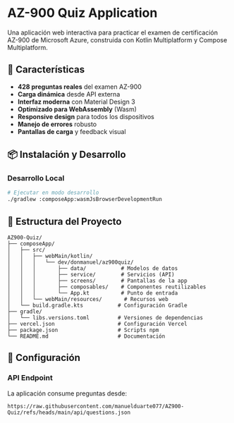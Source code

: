 # AZ-900 Quiz Application

Una aplicación web interactiva para practicar el examen de certificación AZ-900 de Microsoft Azure, construida con Kotlin Multiplatform y Compose Multiplatform.

## 🚀 Características

- **428 preguntas reales** del examen AZ-900
- **Carga dinámica** desde API externa
- **Interfaz moderna** con Material Design 3
- **Optimizado para WebAssembly** (Wasm)
- **Responsive design** para todos los dispositivos
- **Manejo de errores** robusto
- **Pantallas de carga** y feedback visual

## 📦 Instalación y Desarrollo

### Desarrollo Local

```bash
# Ejecutar en modo desarrollo
./gradlew :composeApp:wasmJsBrowserDevelopmentRun
```


## 📁 Estructura del Proyecto

```
AZ900-Quiz/
├── composeApp/
│   ├── src/
│   │   ├── webMain/kotlin/
│   │   │   └── dev/donmanuel/az900quiz/
│   │   │       ├── data/           # Modelos de datos
│   │   │       ├── service/        # Servicios (API)
│   │   │       ├── screens/        # Pantallas de la app
│   │   │       ├── composables/    # Componentes reutilizables
│   │   │       └── App.kt          # Punto de entrada
│   │   └── webMain/resources/       # Recursos web
│   └── build.gradle.kts           # Configuración Gradle
├── gradle/
│   └── libs.versions.toml         # Versiones de dependencias
├── vercel.json                    # Configuración Vercel
├── package.json                   # Scripts npm
└── README.md                      # Documentación
```

## 🔧 Configuración

### API Endpoint

La aplicación consume preguntas desde:
```
https://raw.githubusercontent.com/manuelduarte077/AZ900-Quiz/refs/heads/main/api/questions.json
```